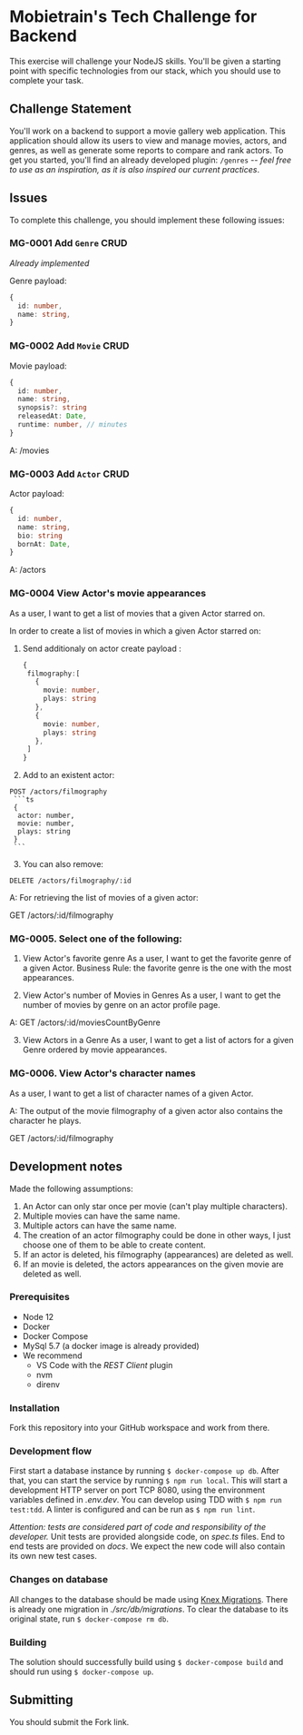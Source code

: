 # Mobietrain's Tech Challenge for Backend

This exercise will challenge your NodeJS skills. You'll be given a starting point with specific technologies from our stack, which you should use to complete your task.

## Challenge Statement

You'll work on a backend to support a movie gallery web application. This application should allow its users to view and manage movies, actors, and genres, as well as generate some reports to compare and rank actors. To get you started, you'll find an already developed plugin: `/genres` -- *feel free to use as an inspiration, as it is also inspired our current practices*.

## Issues

To complete this challenge, you should implement these following issues:

### MG-0001 Add `Genre` CRUD
*Already implemented*

Genre payload:

```ts
{
  id: number,
  name: string,
}
```

### MG-0002 Add `Movie` CRUD
Movie payload:

```ts
{
  id: number,
  name: string,
  synopsis?: string
  releasedAt: Date,
  runtime: number, // minutes
}
```

A: /movies
### MG-0003 Add `Actor` CRUD
Actor payload:

```ts
{
  id: number,
  name: string,
  bio: string
  bornAt: Date,
}
```

A: /actors 

### MG-0004 View Actor's movie appearances

As a user, I want to get a list of movies that a given Actor starred on.

In order to create a list of movies in which a given Actor starred on:
  
  1. Send additionaly on actor create payload :
     ```ts
     {
      filmography:[
        {
          movie: number,
          plays: string
        },
        {
          movie: number,
          plays: string
        },
      ]
     }  
     ```
  2. Add to an existent actor:
    
    POST /actors/filmography
     ```ts
     {
      actor: number,
      movie: number,
      plays: string
     }  
     ```
  3. You can also remove:
    
    DELETE /actors/filmography/:id

A: For retrieving the list of movies of a given actor:

  GET /actors/:id/filmography


### MG-0005. Select one of the following:

1. View Actor's favorite genre
As a user, I want to get the favorite genre of a given Actor.
Business Rule: the favorite genre is the one with the most appearances.

2. View Actor's number of Movies in Genres
As a user, I want to get the number of movies by genre on an actor profile page.

  A: GET  /actors/:id/moviesCountByGenre

3. View Actors in a Genre
As a user, I want to get a list of actors for a given Genre ordered by movie appearances.

### MG-0006. View Actor's character names

As a user, I want to get a list of character names of a given Actor.

A: The output of the movie filmography of a given actor also contains the character he plays.
   
  GET /actors/:id/filmography

## Development notes

Made the following assumptions:
  1. An Actor can only star once per movie (can't play multiple characters).
  2. Multiple movies can have the same name.
  3. Multiple actors can have the same name.
  4. The creation of an actor filmography could be done in other ways, I just choose one of them to be able to create content.
  5. If an actor is deleted, his filmography (appearances) are deleted as well.
  6. If an movie is deleted, the actors appearances on the given movie are deleted as well.

### Prerequisites

- Node 12
- Docker
- Docker Compose
- MySql 5.7 (a docker image is already provided)
- We recommend
  - VS Code with the *REST Client* plugin
  - nvm
  - direnv

### Installation

Fork this repository into your GitHub workspace and work from there.

### Development flow
First start a database instance by running `$ docker-compose up db`. After that, you can start the service by running `$ npm run local`. This will start a development HTTP server on port TCP 8080, using the environment variables defined in *.env.dev*. You can develop using TDD with `$ npm run test:tdd`. A linter is configured and can be run as `$ npm run lint`.

*Attention: tests are considered part of code and responsibility of the developer.* Unit tests are provided alongside code, on *spec.ts* files. End to end tests are provided on *docs*. We expect the new code will also contain its own new test cases.

### Changes on database
All changes to the database should be made using [Knex Migrations](http://knexjs.org/#Migrations). There is already one migration in *./src/db/migrations*. To clear the database to its original state, run `$ docker-compose rm db`.

### Building
The solution should successfully build using `$ docker-compose build` and should run using `$ docker-compose up`.

## Submitting

You should submit the Fork link.
